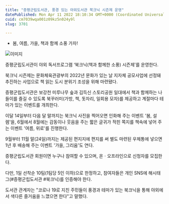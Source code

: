 ```yaml
---
title: "증평군립도서관, 풍경 있는 야외도서관 북크닉 시즌제 운영"
datePublished: Mon Apr 11 2022 18:10:34 GMT+0000 (Coordinated Universal Time)
cuid: cm7039wqa001z09kz5n024y9l
slug: 3701

---
```



- 봄, 여름, 가을, 책과 함께 소풍 가자!

![이미지](https://cdn.hashnode.com/res/hashnode/image/upload/v1739254586068/74a4ec90-3295-45ad-bf24-baf32f72a2cc.jpeg)

증평군립도서관이 야외 독서프로그램 ‘북크닉(책과 함께한 소풍) 시즌제’를 운영한다.

북크닉 시즌제는 문화체육관광부의 2022년 문화가 있는 날 지자체 공모사업에 선정돼 추진하는 사업으로 책 읽는 도시 분위기 조성을 위해 마련됐다.

증평군립도서관은 보강천 미루나무 숲과 김득신 스토리공원 일대에서 책과 함께하는 나들이를 즐길 수 있도록 북꾸러미(가방, 책, 돗자리, 일회용 모자)를 제공하고 계절마다 테마가 있는 이벤트를 개최한다.

이달 14일부터 다음 달 말까지는 북크닉 사진을 찍어오면 인화해 주는 이벤트 '봄, 설렘'을, 6월에서 8월에는 감동이나 웃음을 주는 짧은 글귀가 적힌 쪽지를 책속에 넣어 주는 이벤트 '여름, 위로'를 진행한다.

9월부터 11월 말(24일)까지는 제공된 편지지에 편지를 써 별도 마련된 우체통에 넣으면 1년 후 배송해 주는 이벤트 '가을, 그리움'도 연다.

증평군립도서관 회원이면 누구나 참여할 수 있으며, 온ㆍ오프라인으로 신청자를 모집한다.

다만, 1일 선착순 10팀(1팀당 5인 이하)으로 한정하고, 참여자들은 개인 SNS에 해시태그(#증평군립도서관 #북크닉)를 인증해야 한다.

도서관 관계자는 "코로나 19로 지친 주민들이 풍경과 테마가 있는 북크닉을 통해 야외에서 색다른 즐거움을 느꼈으면 한다"고 말했다.